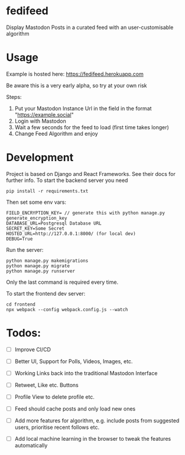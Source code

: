 # fedifeed
Display Mastodon Posts in a curated feed with an user-customisable algorithm

# Usage
Example is hosted here:
https://fedifeed.herokuapp.com

Be aware this is a very early alpha, so try at your own risk

Steps:
1. Put your Mastodon Instance Url in the field in the format "https://example.social"
2. Login with Mastodon
3. Wait a few seconds for the feed to load (first time takes longer)
4. Change Feed Algorithm and enjoy


# Development
Project is based on Django and React Frameworks. See their docs for further info. 
To start the backend server you need 

```
pip install -r requirements.txt
```
Then set some env vars:
```
FIELD_ENCRYPTION_KEY= // generate this with python manage.py generate_encryption_key
DATABASE_URL=Postgresql Database URL
SECRET_KEY=Some Secret
HOSTED_URL=http://127.0.0.1:8000/ (for local dev)
DEBUG=True
```
Run the server:
```
python manage.py makemigrations
python manage.py migrate
python manage.py runserver 
```
Only the last command is required every time.

To start the frontend dev server:
```
cd frontend
npx webpack --config webpack.config.js --watch
```

# Todos:
- [ ] Improve CI/CD
- [ ] Better UI, Support for Polls, Videos, Images, etc.
- [ ] Working Links back into the traditional Mastodon Interface
- [ ] Retweet, Like etc. Buttons
- [ ] Profile View to delete profile etc. 
- [ ] Feed should cache posts and only load new ones
- [ ] Add more features for algorithm, e.g. include posts from suggested users, prioritise recent follows etc.
- [ ] Add local machine learning in the browser to tweak the features automatically


